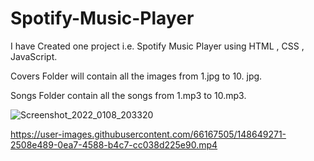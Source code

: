 # Spotify-Music-Player

I have Created one project i.e. Spotify Music Player using HTML , CSS , JavaScript. 

Covers Folder will contain all the images from 1.jpg to 10. jpg.

Songs Folder contain all the songs from 1.mp3 to 10.mp3.




![Screenshot_2022_0108_203320](https://user-images.githubusercontent.com/66167505/148649192-9f12a300-307b-4d45-8dce-3e5c3b7008f9.png)




https://user-images.githubusercontent.com/66167505/148649271-2508e489-0ea7-4588-b4c7-cc038d225e90.mp4

